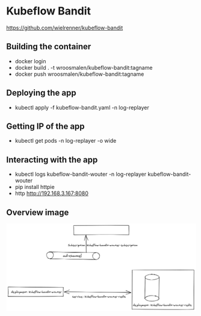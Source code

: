 # Kubeflow Bandit
https://github.com/wielrenner/kubeflow-bandit

## Building the container
- docker login
- docker build . -t wroosmalen/kubeflow-bandit:tagname
- docker push wroosmalen/kubeflow-bandit:tagname

## Deploying the app
- kubectl apply -f kubeflow-bandit.yaml -n log-replayer

## Getting IP of the app
- kubectl get pods -n log-replayer -o wide

## Interacting with the app
- kubectl logs kubeflow-bandit-wouter -n log-replayer kubeflow-bandit-wouter
- pip install httpie
- http http://192.168.3.167:8080

## Overview image
![inline](images/overview.png)